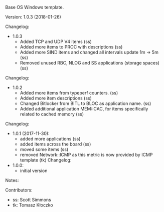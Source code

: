 Base OS Windows template.

Version: 1.0.3 (2018-01-26)

Changelog:
- 1.0.3
  - Added TCP and UDP V4 items (ss)
  - Added more items to PROC with descriptions (ss)
  - Added more SIND items and changed all intervals update 1m -> 5m (ss)
  - Removed unused RBC, NLOG and SS applications (storage spaces) (ss)

Changelog:
- 1.0.2
  - Added more items from typeperf counters. (ss)
  - Added more item descriptions (ss)
  - Changed Bitlocker from BITL to BLOC as application name. (ss)
  - Added additional application MEM::CAC, for items specifically related to cached memory (ss)

Changelog:
- 1.0.1 (2017-11-30):
  - added more applications (ss)
  - added items across the board (ss)
  - moved some items (ss)
  - removed Network::ICMP as this metric is now provided by ICMP template (tk)
Changelog:
- 1.0.0:
  - initial version

Notes:

Contributors:
- ss: Scott Simmons
- tk: Tomasz Kłoczko
